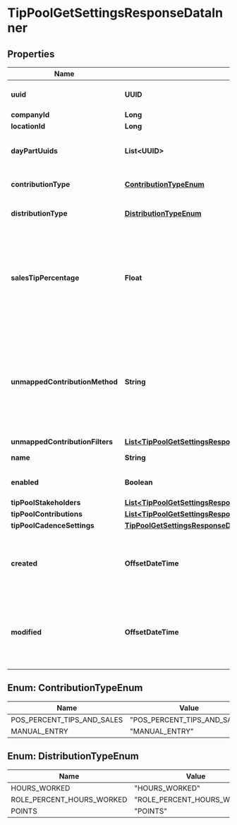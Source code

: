 

# TipPoolGetSettingsResponseDataInner


## Properties

| Name | Type | Description | Notes |
|------------ | ------------- | ------------- | -------------|
|**uuid** | **UUID** | Tip pool settings UUID |  [optional] |
|**companyId** | **Long** | Company ID |  |
|**locationId** | **Long** | Location ID |  |
|**dayPartUuids** | **List&lt;UUID&gt;** | Day parts associated with this tip pool |  [optional] |
|**contributionType** | [**ContributionTypeEnum**](#ContributionTypeEnum) | Tip pool contribution type |  |
|**distributionType** | [**DistributionTypeEnum**](#DistributionTypeEnum) | Tip pool distribution type |  |
|**salesTipPercentage** | **Float** | The proportion of sales tips or tips for unassigned roles (in percentage) you wish to contribute to the tip pool |  |
|**unmappedContributionMethod** | **String** | A field representing whether we source our unmapped contribution amounts from tips, sales receipts or remaining tips |  [optional] |
|**unmappedContributionFilters** | [**List&lt;TipPoolGetSettingsResponseDataInnerUnmappedContributionFiltersInner&gt;**](TipPoolGetSettingsResponseDataInnerUnmappedContributionFiltersInner.md) |  |  [optional] |
|**name** | **String** | Tip pool name |  |
|**enabled** | **Boolean** | Whether the tip pool is enabled |  |
|**tipPoolStakeholders** | [**List&lt;TipPoolGetSettingsResponseDataInnerTipPoolStakeholdersInner&gt;**](TipPoolGetSettingsResponseDataInnerTipPoolStakeholdersInner.md) |  |  |
|**tipPoolContributions** | [**List&lt;TipPoolGetSettingsResponseDataInnerTipPoolContributionsInner&gt;**](TipPoolGetSettingsResponseDataInnerTipPoolContributionsInner.md) |  |  |
|**tipPoolCadenceSettings** | [**TipPoolGetSettingsResponseDataInnerTipPoolCadenceSettings**](TipPoolGetSettingsResponseDataInnerTipPoolCadenceSettings.md) |  |  [optional] |
|**created** | **OffsetDateTime** | When this tip pool was created in UTC timezone and Zulu format |  [optional] |
|**modified** | **OffsetDateTime** | When this tip pool was last modified in UTC timezone and Zulu format |  [optional] |



## Enum: ContributionTypeEnum

| Name | Value |
|---- | -----|
| POS_PERCENT_TIPS_AND_SALES | &quot;POS_PERCENT_TIPS_AND_SALES&quot; |
| MANUAL_ENTRY | &quot;MANUAL_ENTRY&quot; |



## Enum: DistributionTypeEnum

| Name | Value |
|---- | -----|
| HOURS_WORKED | &quot;HOURS_WORKED&quot; |
| ROLE_PERCENT_HOURS_WORKED | &quot;ROLE_PERCENT_HOURS_WORKED&quot; |
| POINTS | &quot;POINTS&quot; |



